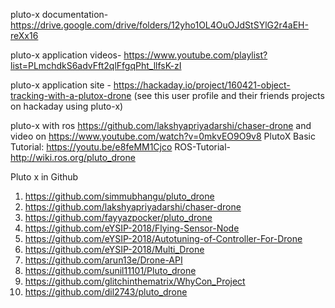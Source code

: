 pluto-x documentation- https://drive.google.com/drive/folders/12yho1OL4OuOJdStSYlG2r4aEH-reXx16

pluto-x application videos- https://www.youtube.com/playlist?list=PLmchdkS6advFft2qlFfgqPht_llfsK-zI

pluto-x application site - https://hackaday.io/project/160421-object-tracking-with-a-plutox-drone
(see this user profile and their friends projects on hackaday using pluto-x)

pluto-x with ros https://github.com/lakshyapriyadarshi/chaser-drone and video on https://www.youtube.com/watch?v=0mkvEO9O9v8
<h> PlutoX Basic Tutorial: https://youtu.be/e8feMM1Cjco </h>
ROS-Tutorial- http://wiki.ros.org/pluto_drone   



Pluto x in Github
1.  https://github.com/simmubhangu/pluto_drone
2. https://github.com/lakshyapriyadarshi/chaser-drone
3. https://github.com/fayyazpocker/pluto_drone
4. https://github.com/eYSIP-2018/Flying-Sensor-Node
5. https://github.com/eYSIP-2018/Autotuning-of-Controller-For-Drone
6. https://github.com/eYSIP-2018/Multi_Drone
7. https://github.com/arun13e/Drone-API
8. https://github.com/sunil11101/Pluto_drone
9. https://github.com/glitchinthematrix/WhyCon_Project
10. https://github.com/dil2743/pluto_drone
